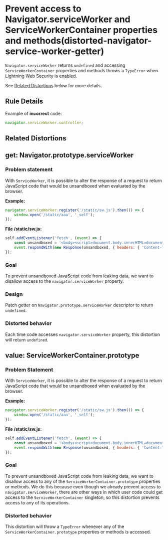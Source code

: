 # Prevent access to Navigator.serviceWorker and ServiceWorkerContainer properties and methods(distorted-navigator-service-worker-getter)

`Navigator.serviceWorker` returns `undefined` and accessing `ServiceWorkerContainer` properties and methods throws a `TypeError` when Lightning Web Security is enabled.

See [Related Distortions](#related-distortions) below for more details.

## Rule Details

Example of **incorrect** code:

```js
navigator.serviceWorker.controller;
```

## Related Distortions

<!-- START generated embed: @locker/distortion/src/Navigator/docs/serviceWorker-getter.md -->
## get: Navigator.prototype.serviceWorker

### Problem statement

With `ServiceWorker`, it is possible to alter the response of a request to return JavaScript code that would be unsandboxed when evaluated by the browser.

**Example:**
```js
navigator.serviceWorker.register('/static/sw.js').then(() => {
    window.open('/static/aaa', '_self');
});
```

**File /static/sw.js:**
```js
self.addEventListener('fetch', (event) => {
    const unsandboxed = '<body><script>document.body.innerHTML=document.cookie;</script>';
    event.respondWith(new Response(unsandboxed, { headers: { 'Content-Type': 'text/html' } }));
});
```

### Goal

To prevent unsandboxed JavaScript code from leaking data, we want to disallow access to the `navigator.serviceWorker` property.

### Design

Patch getter on `Navigator.prototype.serviceWorker` descriptor to return `undefined`.

### Distorted behavior

Each time code accesses `navigator.serviceWorker` property, this distortion will return `undefined`.
<!-- END generated embed please keep comment here to allow auto update -->

<!-- START generated embed: @locker/distortion/src/ServiceWorkerContainer/docs/prototype-value.md -->
## value: ServiceWorkerContainer.prototype

### Problem Statement

With `ServiceWorker`, it is possible to alter the response of a request to return JavaScript code that would be unsandboxed when evaluated by the browser.

**Example:**
```js
navigator.serviceWorker.register('/static/sw.js').then(() => {
    window.open('/static/aaa', '_self');
});
```

**File /static/sw.js:**
```js
self.addEventListener('fetch', (event) => {
    const unsandboxed = '<body><script>document.body.innerHTML=document.cookie;</script>';
    event.respondWith(new Response(unsandboxed, { headers: { 'Content-Type': 'text/html' } }));
});
```

### Goal

To prevent unsandboxed JavaScript code from leaking data, we want to disallow access to any of the `ServiceWorkerContainer.prototype` properties or methods. We do this because even though we already prevent access to `navigator.serviceWorker`, there are other ways in which user code could get access to the `ServiceWorkerContainer` singleton, so this distortion prevents access to any of its operations.

### Distorted behavior

This distortion will throw a `TypeError` whenever any of the `ServiceWorkerContainer.prototype` properties or methods is accessed.
<!-- END generated embed please keep comment here to allow auto update -->
